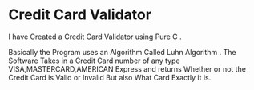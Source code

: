 # Credit Card Validator 

I have Created a Credit Card Validator using Pure C .

Basically the Program uses an Algorithm Called Luhn Algorithm .
The Software Takes in a Credit Card number of any type VISA,MASTERCARD,AMERICAN Express and
returns Whether or not the Credit Card is Valid or Invalid But also What Card Exactly it is.

